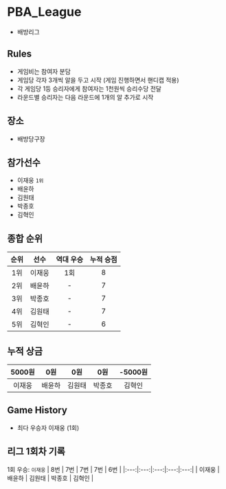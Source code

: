 # PBA_League
- 배방리그

## Rules
- 게임비는 참여자 분담
- 게임당 각자 3개씩 알을 두고 시작 (게임 진행하면서 핸디캡 적용)
- 각 게임당 1등 승리자에게 참여자는 1천원씩 승리수당 전달
- 라운드별 승리자는 다음 라운드에 1개의 알 추가로 시작

## 장소
- 배방당구장

## 참가선수
- 이재웅 `1위`
- 배윤하
- 김원태
- 박종호
- 김혁인
 

## 종합 순위
| 순위 | 선수 | 역대 우승 | 누적 승점 | 
|:--:|:--:|:--:|:--:|
| 1위 | 이재웅 | 1회 | 8 | 
| 2위 | 배윤하 | - | 7 | 
| 3위 | 박종호 | - | 7 | 
| 4위 | 김원태 | - | 7 |
| 5위 | 김혁인 | - | 6 |



## 누적 상금
| 5000원 | 0원 | 0원 | 0원 | -5000원 |
|:--:|:--:|:--:|:--:|:--:|
| 이재웅 | 배윤하 | 김원태 | 박종호 | 김혁인 |

## Game History 

- 최다 우승자 이재웅 (1회)

## 리그 1회차 기록
1회 우승: `이재웅`
| 8번 | 7번 | 7번 | 7번 | 6번 |
|:---:|:---:|:---:|:---:|:---:|
| 이재웅 | 배윤하 | 김원태 | 박종호 | 김혁인 |


